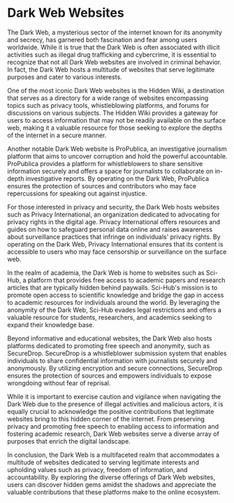 # Dark Web Websites

The Dark Web, a mysterious sector of the internet known for its anonymity and secrecy, has garnered both fascination and fear among users worldwide. While it is true that the Dark Web is often associated with illicit activities such as illegal drug trafficking and cybercrime, it is essential to recognize that not all Dark Web websites are involved in criminal behavior. In fact, the Dark Web hosts a multitude of websites that serve legitimate purposes and cater to various interests.

One of the most iconic Dark Web websites is the Hidden Wiki, a destination that serves as a directory for a wide range of websites encompassing topics such as privacy tools, whistleblowing platforms, and forums for discussions on various subjects. The Hidden Wiki provides a gateway for users to access information that may not be readily available on the surface web, making it a valuable resource for those seeking to explore the depths of the internet in a secure manner.

Another notable Dark Web website is ProPublica, an investigative journalism platform that aims to uncover corruption and hold the powerful accountable. ProPublica provides a platform for whistleblowers to share sensitive information securely and offers a space for journalists to collaborate on in-depth investigative reports. By operating on the Dark Web, ProPublica ensures the protection of sources and contributors who may face repercussions for speaking out against injustice.

For those interested in privacy and security, the Dark Web hosts websites such as Privacy International, an organization dedicated to advocating for privacy rights in the digital age. Privacy International offers resources and guides on how to safeguard personal data online and raises awareness about surveillance practices that infringe on individuals' privacy rights. By operating on the Dark Web, Privacy International ensures that its content is accessible to users who may face censorship or surveillance on the surface web.

In the realm of academia, the Dark Web is home to websites such as Sci-Hub, a platform that provides free access to academic papers and research articles that are typically hidden behind paywalls. Sci-Hub's mission is to promote open access to scientific knowledge and bridge the gap in access to academic resources for individuals around the world. By leveraging the anonymity of the Dark Web, Sci-Hub evades legal restrictions and offers a valuable resource for students, researchers, and academics seeking to expand their knowledge base.

Beyond informative and educational websites, the Dark Web also hosts platforms dedicated to promoting free speech and anonymity, such as SecureDrop. SecureDrop is a whistleblower submission system that enables individuals to share confidential information with journalists securely and anonymously. By utilizing encryption and secure connections, SecureDrop ensures the protection of sources and empowers individuals to expose wrongdoing without fear of reprisal.

While it is important to exercise caution and vigilance when navigating the Dark Web due to the presence of illegal activities and malicious actors, it is equally crucial to acknowledge the positive contributions that legitimate websites bring to this hidden corner of the internet. From preserving privacy and promoting free speech to enabling access to information and fostering academic research, Dark Web websites serve a diverse array of purposes that enrich the digital landscape.

In conclusion, the Dark Web is a multifaceted realm that accommodates a multitude of websites dedicated to serving legitimate interests and upholding values such as privacy, freedom of information, and accountability. By exploring the diverse offerings of Dark Web websites, users can discover hidden gems amidst the shadows and appreciate the valuable contributions that these platforms make to the online ecosystem.